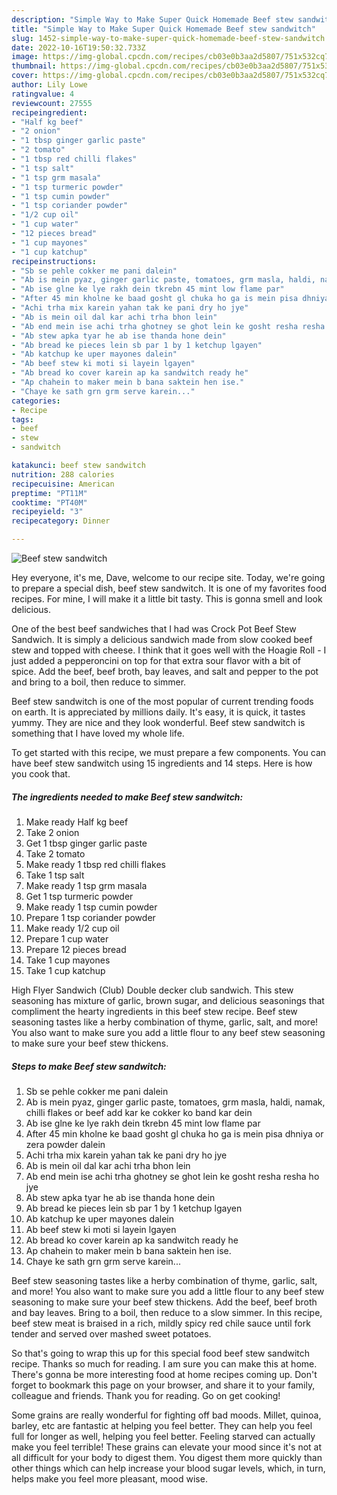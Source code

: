 ```yaml
---
description: "Simple Way to Make Super Quick Homemade Beef stew sandwitch"
title: "Simple Way to Make Super Quick Homemade Beef stew sandwitch"
slug: 1452-simple-way-to-make-super-quick-homemade-beef-stew-sandwitch
date: 2022-10-16T19:50:32.733Z
image: https://img-global.cpcdn.com/recipes/cb03e0b3aa2d5807/751x532cq70/beef-stew-sandwitch-recipe-main-photo.jpg
thumbnail: https://img-global.cpcdn.com/recipes/cb03e0b3aa2d5807/751x532cq70/beef-stew-sandwitch-recipe-main-photo.jpg
cover: https://img-global.cpcdn.com/recipes/cb03e0b3aa2d5807/751x532cq70/beef-stew-sandwitch-recipe-main-photo.jpg
author: Lily Lowe
ratingvalue: 4
reviewcount: 27555
recipeingredient:
- "Half kg beef"
- "2 onion"
- "1 tbsp ginger garlic paste"
- "2 tomato"
- "1 tbsp red chilli flakes"
- "1 tsp salt"
- "1 tsp grm masala"
- "1 tsp turmeric powder"
- "1 tsp cumin powder"
- "1 tsp coriander powder"
- "1/2 cup oil"
- "1 cup water"
- "12 pieces bread"
- "1 cup mayones"
- "1 cup katchup"
recipeinstructions:
- "Sb se pehle cokker me pani dalein"
- "Ab is mein pyaz, ginger garlic paste, tomatoes, grm masla, haldi, namak, chilli flakes or beef add kar ke cokker ko band kar dein"
- "Ab ise glne ke lye rakh dein tkrebn 45 mint low flame par"
- "After 45 min kholne ke baad gosht gl chuka ho ga is mein pisa dhniya or zera powder dalein"
- "Achi trha mix karein yahan tak ke pani dry ho jye"
- "Ab is mein oil dal kar achi trha bhon lein"
- "Ab end mein ise achi trha ghotney se ghot lein ke gosht resha resha ho jye"
- "Ab stew apka tyar he ab ise thanda hone dein"
- "Ab bread ke pieces lein sb par 1 by 1 ketchup lgayen"
- "Ab katchup ke uper mayones dalein"
- "Ab beef stew ki moti si layein lgayen"
- "Ab bread ko cover karein ap ka sandwitch ready he"
- "Ap chahein to maker mein b bana saktein hen ise."
- "Chaye ke sath grn grm serve karein..."
categories:
- Recipe
tags:
- beef
- stew
- sandwitch

katakunci: beef stew sandwitch 
nutrition: 288 calories
recipecuisine: American
preptime: "PT11M"
cooktime: "PT40M"
recipeyield: "3"
recipecategory: Dinner

---
```



![Beef stew sandwitch](https://img-global.cpcdn.com/recipes/cb03e0b3aa2d5807/751x532cq70/beef-stew-sandwitch-recipe-main-photo.jpg)

Hey everyone, it's me, Dave, welcome to our recipe site. Today, we're going to prepare a special dish, beef stew sandwitch. It is one of my favorites food recipes. For mine, I will make it a little bit tasty. This is gonna smell and look delicious.

One of the best beef sandwiches that I had was Crock Pot Beef Stew Sandwich. It is simply a delicious sandwich made from slow cooked beef stew and topped with cheese. I think that it goes well with the Hoagie Roll - I just added a pepperoncini on top for that extra sour flavor with a bit of spice. Add the beef, beef broth, bay leaves, and salt and pepper to the pot and bring to a boil, then reduce to simmer.

Beef stew sandwitch is one of the most popular of current trending foods on earth. It is appreciated by millions daily. It's easy, it is quick, it tastes yummy. They are nice and they look wonderful. Beef stew sandwitch is something that I have loved my whole life.


To get started with this recipe, we must prepare a few components. You can have beef stew sandwitch using 15 ingredients and 14 steps. Here is how you cook that.

<!--inarticleads1-->

##### The ingredients needed to make Beef stew sandwitch:

1. Make ready Half kg beef
1. Take 2 onion
1. Get 1 tbsp ginger garlic paste
1. Take 2 tomato
1. Make ready 1 tbsp red chilli flakes
1. Take 1 tsp salt
1. Make ready 1 tsp grm masala
1. Get 1 tsp turmeric powder
1. Make ready 1 tsp cumin powder
1. Prepare 1 tsp coriander powder
1. Make ready 1/2 cup oil
1. Prepare 1 cup water
1. Prepare 12 pieces bread
1. Take 1 cup mayones
1. Take 1 cup katchup


High Flyer Sandwich (Club) Double decker club sandwich. This stew seasoning has mixture of garlic, brown sugar, and delicious seasonings that compliment the hearty ingredients in this beef stew recipe. Beef stew seasoning tastes like a herby combination of thyme, garlic, salt, and more! You also want to make sure you add a little flour to any beef stew seasoning to make sure your beef stew thickens. 

<!--inarticleads2-->

##### Steps to make Beef stew sandwitch:

1. Sb se pehle cokker me pani dalein
1. Ab is mein pyaz, ginger garlic paste, tomatoes, grm masla, haldi, namak, chilli flakes or beef add kar ke cokker ko band kar dein
1. Ab ise glne ke lye rakh dein tkrebn 45 mint low flame par
1. After 45 min kholne ke baad gosht gl chuka ho ga is mein pisa dhniya or zera powder dalein
1. Achi trha mix karein yahan tak ke pani dry ho jye
1. Ab is mein oil dal kar achi trha bhon lein
1. Ab end mein ise achi trha ghotney se ghot lein ke gosht resha resha ho jye
1. Ab stew apka tyar he ab ise thanda hone dein
1. Ab bread ke pieces lein sb par 1 by 1 ketchup lgayen
1. Ab katchup ke uper mayones dalein
1. Ab beef stew ki moti si layein lgayen
1. Ab bread ko cover karein ap ka sandwitch ready he
1. Ap chahein to maker mein b bana saktein hen ise.
1. Chaye ke sath grn grm serve karein...


Beef stew seasoning tastes like a herby combination of thyme, garlic, salt, and more! You also want to make sure you add a little flour to any beef stew seasoning to make sure your beef stew thickens. Add the beef, beef broth and bay leaves. Bring to a boil, then reduce to a slow simmer. In this recipe, beef stew meat is braised in a rich, mildly spicy red chile sauce until fork tender and served over mashed sweet potatoes. 

So that's going to wrap this up for this special food beef stew sandwitch recipe. Thanks so much for reading. I am sure you can make this at home. There's gonna be more interesting food at home recipes coming up. Don't forget to bookmark this page on your browser, and share it to your family, colleague and friends. Thank you for reading. Go on get cooking!

Some grains are really wonderful for fighting off bad moods. Millet, quinoa, barley, etc are fantastic at helping you feel better. They can help you feel full for longer as well, helping you feel better. Feeling starved can actually make you feel terrible! These grains can elevate your mood since it's not at all difficult for your body to digest them. You digest them more quickly than other things which can help increase your blood sugar levels, which, in turn, helps make you feel more pleasant, mood wise.
